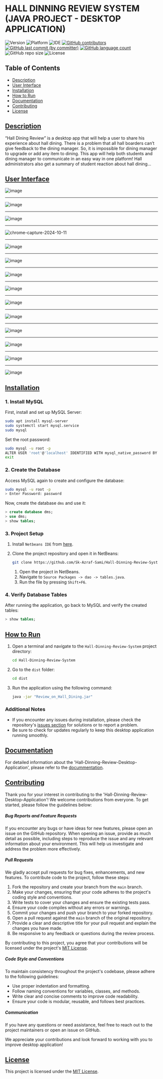 # HALL DINNING REVIEW SYSTEM (JAVA PROJECT - DESKTOP APPLICATION)

![Version](https://img.shields.io/badge/Version-1.0-blue.svg?style=plastic&logo=appveyor&logoColor=white&color=blueviolet)
![Platform](https://img.shields.io/badge/Platform-Windows%20%7C%20Linux-blue.svg?style=plastic&logo=windows&logoColor=white&color=green)
![IDE](https://img.shields.io/badge/IDE-NetBeans-brightgreen.svg?style=plastic&logo=apache-netbeans-ide&logoColor=white&color=yellowgreen)
[![GitHub contributors](https://img.shields.io/github/contributors-anon/Sk-Azraf-Sami/Hall-Dinning-Review-System?style=plastic&labelColor=&color=blue&logo=)](https://github.com/Sk-Azraf-Sami/Hall-Dinning-Review-System/graphs/contributors)
[![GitHub last commit (by committer)](https://img.shields.io/github/last-commit/Sk-Azraf-Sami/Hall-Dinning-Review-System?style=plastic&labelColor=&color=blue&logo=)](https://github.com/Sk-Azraf-Sami/Hall-Dinning-Review-System/commits/main)
[![GitHub language count](https://img.shields.io/github/languages/count/Sk-Azraf-Sami/Hall-Dinning-Review-System?style=plastic&labelColor=&color=blue&logo=)](https://github.com/Sk-Azraf-Sami/Hall-Dinning-Review-System/search?l=python&type=Code)
![GitHub repo size](https://img.shields.io/github/repo-size/Sk-Azraf-Sami/Hall-Dinning-Review-System?style=plastic)
![License](https://img.shields.io/badge/License-[MIT]-blue.svg?style=plastic&color=orange&logo=GitHub)



## Table of Contents 
- [Description](#description)
- [User Interface](#user-interface)
- [Installation](#installation)
- [How to Run](#how-to-run)
- [Documentation](#documentation)
- [Contributing](#contributing)
- [License](#license)

## [Description](#description)
“Hall Dining Review” is a desktop app that will help a user to share his experience about hall dining. There is a problem that all hall boarders can’t give feedback to the dining manager. So, it is impossible for dining manager to upgrade or add any item to dining. This app will help both students and dining manager to communicate in an easy way in one platform! Hall administrators also get a summary of student reaction about hall dining…

## [User Interface](#user-interface)


![image](https://github.com/user-attachments/assets/4918e977-26bd-4266-85ed-30d1d0e5f4e8)

------------

![image](https://github.com/user-attachments/assets/3cbd86d4-e62c-4d67-bdf6-76336a852419)

---------------

![image](https://github.com/user-attachments/assets/12cd1e34-87be-439d-aa7b-f259bd4a65e0)

-------

![chrome-capture-2024-10-11](https://github.com/user-attachments/assets/ece4cb24-5680-403f-95cc-3e1ef8d4703a)

------------

![image](https://github.com/user-attachments/assets/6fba31cf-e9b2-44eb-b48b-e1b874181de5)

--------------

![image](https://github.com/user-attachments/assets/2b312760-7887-4b63-8f63-e0566cc9776e)

------------------

![image](https://github.com/user-attachments/assets/424fbce2-18d5-406e-8ee4-9b3e21e2717a)

---------------

![image](https://github.com/user-attachments/assets/6c1e04d9-d077-438a-8fae-7bdc442c29c5)

-----------------

![image](https://github.com/user-attachments/assets/484de63e-7389-421d-9b44-905936cd5b53)

----------------

![image](https://github.com/user-attachments/assets/a30d1fd6-b77f-46c4-b673-d2be12b75b2f)

---------------

![image](https://github.com/user-attachments/assets/2e9df894-abb0-4748-95e2-75d3130b9f91)

--------------

![image](https://github.com/user-attachments/assets/15b2ff3a-6313-4adf-b09b-540e4bdb4312)

-----------

![image](https://github.com/user-attachments/assets/982ab7f4-3567-423e-b65d-5e46ef9e1bf8)

-----------

![image](https://github.com/user-attachments/assets/7b177d93-e8fc-4488-a655-9111f22f0d38)



## [Installation](#installation)

### 1. Install MySQL
   First, install and set up MySQL Server:
   ```bash
   sudo apt install mysql-server
   sudo systemctl start mysql.service
   sudo mysql
   ```
   Set the root password:
   ```bash
   sudo mysql -u root -p
   ALTER USER 'root'@'localhost' IDENTIFIED WITH mysql_native_password BY 'password';
   exit
   ```

### 2. Create the Database
   Access MySQL again to create and configure the database:
   ```bash
   sudo mysql -u root -p
   > Enter Password: password
   ```
   Now, create the database `dms` and use it:
   ```sql
   > create database dms;
   > use dms;
   > show tables;
   ```

### 3. Project Setup

1. Install `Netbeans IDE` from [here](https://netbeans.apache.org/front/main/index.html).
   
2. Clone the project repository and open it in NetBeans:
   ```bash
   git clone https://github.com/Sk-Azraf-Sami/Hall-Dinning-Review-System.git
   ```
      1. Open the project in NetBeans.
      2. Navigate to `Source Packages -> dao -> tables.java`.
      3. Run the file by pressing `Shift+F6`.

### 4. Verify Database Tables
   After running the application, go back to MySQL and verify the created tables:
   ```sql
   > show tables;
   ```


##  [How to Run](#how-to-run)

1. Open a terminal and navigate to the `Hall-Dinning-Review-System` project directory:
   ```bash
   cd Hall-Dinning-Review-System
   ```

2. Go to the `dist` folder:
   ```bash
   cd dist
   ```

3. Run the application using the following command:
   ```bash
   java -jar "Review_on_Hall_Dining.jar"
   ```

### Additional Notes
- If you encounter any issues during installation, please check the repository's [issues section](https://github.com/Sk-Azraf-Sami/Hall-Dinning-Review-System/issues) for solutions or to report a problem.
- Be sure to check for updates regularly to keep this desktop application running smoothly.

## [Documentation](#documentation)

For detailed information about the 'Hall-Dinning-Review-Desktop-Application', please refer to the [docummentation](Hall-Dining-Review-Java-Project.pdf).


## [Contributing](#contributing)

Thank you for your interest in contributing to the 'Hall-Dinning-Review-Desktop-Application'! We welcome contributions from everyone. To get started, please follow the guidelines below:

##### Bug Reports and Feature Requests

If you encounter any bugs or have ideas for new features, please open an issue on the GitHub repository. When opening an issue, provide as much detail as possible, including steps to reproduce the issue and any relevant information about your environment. This will help us investigate and address the problem more effectively.

##### Pull Requests

We gladly accept pull requests for bug fixes, enhancements, and new features. To contribute code to the project, follow these steps:

1. Fork the repository and create your branch from the `main` branch.
2. Make your changes, ensuring that your code adheres to the project's coding style and conventions.
3. Write tests to cover your changes and ensure the existing tests pass.
4. Ensure your code compiles without any errors or warnings.
5. Commit your changes and push your branch to your forked repository.
6. Open a pull request against the `main` branch of the original repository.
7. Provide a clear and descriptive title for your pull request and explain the changes you have made.
8. Be responsive to any feedback or questions during the review process.

By contributing to this project, you agree that your contributions will be licensed under the project's [MIT License](https://opensource.org/licenses/MIT).

##### Code Style and Conventions

To maintain consistency throughout the project's codebase, please adhere to the following guidelines:

- Use proper indentation and formatting.
- Follow naming conventions for variables, classes, and methods.
- Write clear and concise comments to improve code readability.
- Ensure your code is modular, reusable, and follows best practices.

##### Communication

If you have any questions or need assistance, feel free to reach out to the project maintainers or open an issue on GitHub.

We appreciate your contributions and look forward to working with you to improve desktop application!


## [License](#license)

This project is licensed under the [MIT License](https://opensource.org/licenses/MIT).
